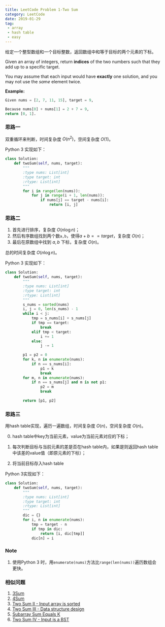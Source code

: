 ```yaml
---
title: LeetCode Problem 1-Two Sum
category: LeetCode
date: 2019-01-29
tag:
 - array
 - hash table
 - easy
---
```


给定一个整型数组和一个目标整数，返回数组中和等于目标的两个元素的下标。

Given an array of integers, return **indices** of the two numbers such that they add up to a specific target.

You may assume that each input would have **exactly** one solution, and you may not use the *same* element twice.

**Example:**

```python
Given nums = [2, 7, 11, 15], target = 9,

Because nums[0] + nums[1] = 2 + 7 = 9,
return [0, 1].
```

### 思路一

双重循环来判断，时间复杂度 $O(n^2)$，空间复杂度 $O(1)$。

Python 3 实现如下：

```python
class Solution:
    def twoSum(self, nums, target):
        """
        :type nums: List[int]
        :type target: int
        :rtype: List[int]
        """
        for i in range(len(nums)):
            for j in range(i + 1, len(nums)):
                if nums[j] == target - nums[i]:
                    return [i, j]
```

### 思路二

1. 首先进行排序，复杂度 $O(n\log n)$；
2. 然后有序数组找到两个数`a,b`，使得$a + b == target$，复杂度 $O(n)$；
3. 最后在原数组中找到 $a, b$ 下标，复杂度 $O(n)$。

总的时间复杂度 $O(n \log n)​$。

Python 3 实现如下：

```python
class Solution:
    def twoSum(self, nums, target):
        """
        :type nums: List[int]
        :type target: int
        :rtype: List[int]
        """
        s_nums = sorted(nums)
        i, j = 0, len(s_nums) - 1
        while i < j:
            tmp = s_nums[i] + s_nums[j]
            if tmp == target:
                break
            elif tmp < target:
                i += 1
            else:
                j -= 1
                
        p1 = p2 = 0
        for k, n in enumerate(nums):
            if n == s_nums[i]:
                p1 = k
                break
        for m, n in enumerate(nums):
            if n == s_nums[j] and m is not p1:
                p2 = m
                break
        
        return [p1, p2]
```

### 思路三

用hash table实现，遍历一遍数组，时间复杂度 $O(n)$，空间复杂度 $O(n)$。

0. hash table中key为当前元素，value为当前元素对应的下标；

1. 每次判断目标与当前元素的差是否在hash table内，如果是则返回hash table中该差的value值（即原元素的下标）；
2. 将当前目标存入hash table

Python 3实现如下：

```python
class Solution:
    def twoSum(self, nums, target):
        """
        :type nums: List[int]
        :type target: int
        :rtype: List[int]
        """
        dic = {}
        for i, n in enumerate(nums):
            tmp = target - n
            if tmp in dic:
                return [i, dic[tmp]]
            dic[n] = i
```

### Note

1. 使用Python 3 时，用`enumerate(nums)`方法比`range(len(nums))`遍历数组会更快。

### 相似问题

1. [3Sum](https://leetcode.com/problems/3sum/)
2. [4Sum](https://leetcode.com/problems/4sum/)
3. [Two Sum II - Input array is sorted](https://leetcode.com/problems/two-sum-ii-input-array-is-sorted/)
4. [Two Sum III - Data structure design](https://leetcode.com/problems/two-sum-iii-data-structure-design/)
5. [Subarray Sum Equals K](https://leetcode.com/problems/subarray-sum-equals-k/)
6. [Two Sum IV - Input is a BST](https://leetcode.com/problems/two-sum-iv-input-is-a-bst/)

